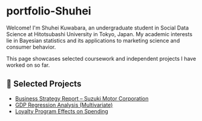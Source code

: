# portfolio-Shuhei

Welcome! I'm Shuhei Kuwabara, an undergraduate student in Social Data Science at Hitotsubashi University in Tokyo, Japan.  My academic interests lie in Bayesian statistics and its applications to marketing science and consumer behavior.

This page showcases selected coursework and independent projects I have worked on so far.

## 📁 Selected Projects

-  [Business Strategy Report – Suzuki Motor Corporation](./business_strategy_suzuki)
-  [GDP Regression Analysis (Multivariate)](./gdp_regression_report)
-  [Loyalty Program Effects on Spending](./loyalty_program_report)
